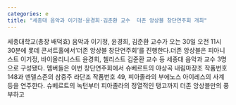 ```yaml
---
categories: e
title: "세종대 음악과 이기정·윤경희·김준환 교수  더존 앙상블 창단연주회 개최"
---
```

세종대학교(총장 배덕효) 음악과 이기정, 윤경희, 김준환 교수가 오는 30일 오전 11시 30분에 롯데 콘서트홀에서&lsquo;더존 앙상블 창단연주회&rsquo;를 진행한다.더존 앙상블은 피아니스트 이기정, 바이올리니스트 윤경희, 첼리스트 김준환 교수 등 세종대 음악과 교수 3명으로 구성됐다. 멤버들은 이번 창단연주회에서 슈베르트의 야상곡 내림마장조 작품번호 148과 멘델스존의 삼중주 라단조 작품번호 49, 피아졸라의 부에노스 아이레스의 사계 등을 연주한다. 슈베르트의 녹턴부터 피아졸라의 정열적인 탱고까지 더존 앙상블만의 풍부하고